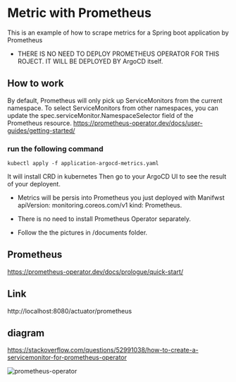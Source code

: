 # Metric with Prometheus
This is an example of how to scrape metrics for a Spring boot application by Prometheus
* THERE IS NO NEED TO DEPLOY PROMETHEUS OPERATOR FOR THIS ROJECT. IT WILL BE DEPLOYED BY ArgoCD itself.
## How to work
By default, Prometheus will only pick up ServiceMonitors from the current namespace.
To select ServiceMonitors from other namespaces, you can update the spec.serviceMonitor.NamespaceSelector field of the Prometheus resource. https://prometheus-operator.dev/docs/user-guides/getting-started/

### run the following command
```shell
kubectl apply -f application-argocd-metrics.yaml
```
It will install CRD in kubernetes
Then go to your ArgoCD UI to see the result of your deployent.

* Metrics will be persis into Prometheus you just deployed with Manifwst apiVersion: monitoring.coreos.com/v1 kind: Prometheus.

* There is no need to install Prometheus Operator separately.
* Follow the the pictures in /documents folder. 

## Prometheus
https://prometheus-operator.dev/docs/prologue/quick-start/

## Link
http://localhost:8080/actuator/prometheus



## diagram
https://stackoverflow.com/questions/52991038/how-to-create-a-servicemonitor-for-prometheus-operator

![prometheus-operator](https://github.com/ma-sharifi/prometheus-k8s-spring/assets/8404721/eab637e2-1e57-4bb8-a230-f9196df29916)

